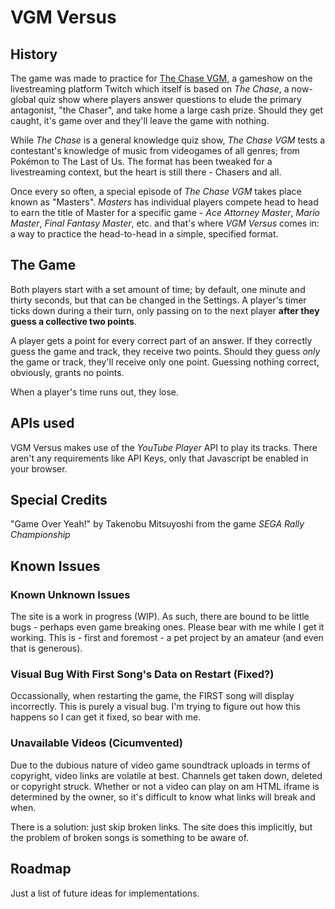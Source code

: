 # VGM Versus
## History
The game was made to practice for [The Chase VGM](https://www.twitch.tv/thechasevgm), a gameshow on the livestreaming platform Twitch which itself is based on *The Chase*, a now-global quiz show where players answer questions to elude the primary antagonist, "the Chaser", and take home a large cash prize. Should they get caught, it's game over and they'll leave the game with nothing.

While *The Chase* is a general knowledge quiz show, *The Chase VGM* tests a contestant's knowledge of music from videogames of all genres; from Pokémon to The Last of Us. The format has been tweaked for a livestreaming context, but the heart is still there - Chasers and all.

Once every so often, a special episode of *The Chase VGM* takes place known as "Masters". *Masters* has individual players compete head to head to earn the title of Master for a specific game - *Ace Attorney Master*, *Mario Master*, *Final Fantasy Master*, etc. and that's where *VGM Versus* comes in: a way to practice the head-to-head in a simple, specified format.

## The Game
Both players start with a set amount of time; by default, one minute and thirty seconds, but that can be changed in the Settings. A player's timer ticks down during a their turn, only passing on to the next player **after they guess a collective two points**. 

A player gets a point for every correct part of an answer. If they correctly guess the game and track, they receive two points. Should they guess *only* the game or track, they'll receive only one point. Guessing nothing correct, obviously, grants no points.

When a player's time runs out, they lose.

## APIs used
VGM Versus makes use of the *YouTube Player* API to play its tracks. There aren't any requirements like API Keys, only that Javascript be enabled in your browser.

## Special Credits
"Game Over Yeah!" by Takenobu Mitsuyoshi from the game *SEGA Rally Championship*

## Known Issues
### Known Unknown Issues
The site is a work in progress (WIP). As such, there are bound to be little bugs - perhaps even game breaking ones. Please bear with me while I get it working. This is - first and foremost - a pet project by an amateur (and even that is generous).

### Visual Bug With First Song's Data on Restart (Fixed?)
Occassionally, when restarting the game, the FIRST song will display incorrectly.
This is purely a visual bug. I'm trying to figure out how this happens so I can get it fixed, so bear with me.

### Unavailable Videos (Cicumvented)
Due to the dubious nature of video game soundtrack uploads in terms of copyright, video links are volatile at best. Channels get taken down, deleted or copyright struck. Whether or not a video can play on am HTML iframe is determined by the owner, so it's difficult to know what links will break and when.

There is a solution: just skip broken links. The site does this implicitly, but the problem of broken songs is something to be aware of.

## Roadmap
Just a list of future ideas for implementations. 
### 